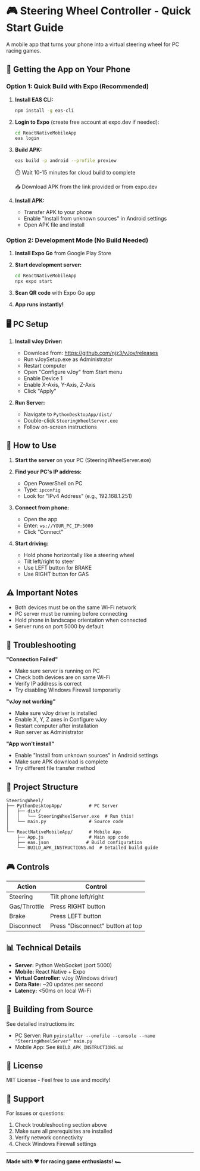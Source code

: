 # 🎮 Steering Wheel Controller - Quick Start Guide

A mobile app that turns your phone into a virtual steering wheel for PC racing games.

## 📱 Getting the App on Your Phone

### Option 1: Quick Build with Expo (Recommended)

1. **Install EAS CLI:**

   ```bash
   npm install -g eas-cli
   ```

2. **Login to Expo** (create free account at expo.dev if needed):

   ```bash
   cd ReactNativeMobileApp
   eas login
   ```

3. **Build APK:**

   ```bash
   eas build -p android --profile preview
   ```

   ⏱️ Wait 10-15 minutes for cloud build to complete

   📥 Download APK from the link provided or from expo.dev

4. **Install APK:**
   - Transfer APK to your phone
   - Enable "Install from unknown sources" in Android settings
   - Open APK file and install

### Option 2: Development Mode (No Build Needed)

1. **Install Expo Go** from Google Play Store

2. **Start development server:**

   ```bash
   cd ReactNativeMobileApp
   npx expo start
   ```

3. **Scan QR code** with Expo Go app

4. **App runs instantly!**

## 🖥️ PC Setup

1. **Install vJoy Driver:**

   - Download from: https://github.com/njz3/vJoy/releases
   - Run vJoySetup.exe as Administrator
   - Restart computer
   - Open "Configure vJoy" from Start menu
   - Enable Device 1
   - Enable X-Axis, Y-Axis, Z-Axis
   - Click "Apply"

2. **Run Server:**
   - Navigate to `PythonDesktopApp/dist/`
   - Double-click `SteeringWheelServer.exe`
   - Follow on-screen instructions

## 🎯 How to Use

1. **Start the server** on your PC (SteeringWheelServer.exe)

2. **Find your PC's IP address:**

   - Open PowerShell on PC
   - Type: `ipconfig`
   - Look for "IPv4 Address" (e.g., 192.168.1.251)

3. **Connect from phone:**

   - Open the app
   - Enter: `ws://YOUR_PC_IP:5000`
   - Click "Connect"

4. **Start driving:**
   - Hold phone horizontally like a steering wheel
   - Tilt left/right to steer
   - Use LEFT button for BRAKE
   - Use RIGHT button for GAS

## ⚠️ Important Notes

- Both devices must be on the same Wi-Fi network
- PC server must be running before connecting
- Hold phone in landscape orientation when connected
- Server runs on port 5000 by default

## 🔧 Troubleshooting

**"Connection Failed"**

- Make sure server is running on PC
- Check both devices are on same Wi-Fi
- Verify IP address is correct
- Try disabling Windows Firewall temporarily

**"vJoy not working"**

- Make sure vJoy driver is installed
- Enable X, Y, Z axes in Configure vJoy
- Restart computer after installation
- Run server as Administrator

**"App won't install"**

- Enable "Install from unknown sources" in Android settings
- Make sure APK download is complete
- Try different file transfer method

## 📁 Project Structure

```
SteeringWheel/
├── PythonDesktopApp/          # PC Server
│   ├── dist/
│   │   └── SteeringWheelServer.exe  # Run this!
│   └── main.py                # Source code
│
└── ReactNativeMobileApp/      # Mobile App
    ├── App.js                 # Main app code
    ├── eas.json              # Build configuration
    └── BUILD_APK_INSTRUCTIONS.md  # Detailed build guide
```

## 🎮 Controls

| Action       | Control                          |
| ------------ | -------------------------------- |
| Steering     | Tilt phone left/right            |
| Gas/Throttle | Press RIGHT button               |
| Brake        | Press LEFT button                |
| Disconnect   | Press "Disconnect" button at top |

## 📊 Technical Details

- **Server:** Python WebSocket (port 5000)
- **Mobile:** React Native + Expo
- **Virtual Controller:** vJoy (Windows driver)
- **Data Rate:** ~20 updates per second
- **Latency:** <50ms on local Wi-Fi

## 🚀 Building from Source

See detailed instructions in:

- PC Server: Run `pyinstaller --onefile --console --name "SteeringWheelServer" main.py`
- Mobile App: See `BUILD_APK_INSTRUCTIONS.md`

## 📝 License

MIT License - Feel free to use and modify!

## 🙋 Support

For issues or questions:

1. Check troubleshooting section above
2. Make sure all prerequisites are installed
3. Verify network connectivity
4. Check Windows Firewall settings

---

**Made with ❤️ for racing game enthusiasts! 🏎️**
